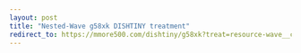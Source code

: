 ```yaml
---
layout: post
title: "Nested-Wave g58xk DISHTINY treatment"
redirect_to: https://mmore500.com/dishtiny/g58xk?treat=resource-wave__channelsense-yes__nlev-two
---
```

